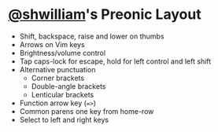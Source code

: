 # [@shwilliam](https://github.com/shwilliam)'s Preonic Layout

- Shift, backspace, raise and lower on thumbs
- Arrows on Vim keys
- Brightness/volume control
- Tap caps-lock for escape, hold for left control and left shift
- Alternative punctuation
  - Corner brackets
  - Double-angle brackets
  - Lenticular brackets
- Function arrow key (`=>`)
- Common parens one key from home-row
- Select to left and right keys

